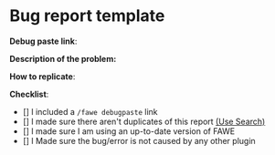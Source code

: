 # Bug report template 
<!--- In order to create a valid issue report you have to follow this template. -->
<!--- You may remove it if you are posting a feature request. -->
**Debug paste link**:
<!--- Enter /fawe debugpaste in game or in your console and copy the output here -->

**Description of the problem:**


**How to replicate**:
<!--- If you can reproduce the issue please tell us as detailed as possible step by step how to do that -->

**Checklist**:
<!-- Make sure you've completed the following steps (put an "X" between of brackets): -->
- [] I included a `/fawe debugpaste` link
- [] I made sure there aren't duplicates of this report [(Use Search)](https://github.com/boy0001/FastAsyncWorldedit/issues?utf8=%E2%9C%93&q=is%3Aissue)
- [] I made sure I am using an up-to-date version of FAWE
- [] I Made sure the bug/error is not caused by any other plugin



